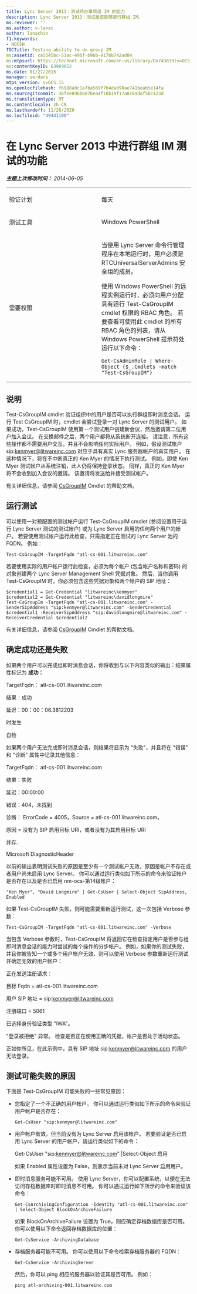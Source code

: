 ```yaml
---
title: Lync Server 2013：测试待办事项组 IM 的能力
description: Lync Server 2013：测试是否能够进行群组 IM。
ms.reviewer: ''
ms.author: v-lanac
author: lanachin
f1.keywords:
- NOCSH
TOCTitle: Testing ability to do group IM
ms:assetid: ca5545bc-51ac-490f-b96b-917bb742ad04
ms:mtpsurl: https://technet.microsoft.com/en-us/library/Dn743839(v=OCS.15)
ms:contentKeyID: 63969652
ms.date: 01/27/2015
manager: serdars
mtps_version: v=OCS.15
ms.openlocfilehash: f6988a0c1a7ba569f7b4da098ae741beab5e14fa
ms.sourcegitcommit: 36fee89bb887bea4f18b19f17a8c69daf5bc423d
ms.translationtype: MT
ms.contentlocale: zh-CN
ms.lasthandoff: 11/26/2020
ms.locfileid: "49441100"
---
```

# <a name="testing-ability-to-do-group-im-in-lync-server-2013"></a>在 Lync Server 2013 中进行群组 IM 测试的功能

<div data-xmlns="http://www.w3.org/1999/xhtml">

<div class="topic" data-xmlns="http://www.w3.org/1999/xhtml" data-msxsl="urn:schemas-microsoft-com:xslt" data-cs="https://msdn.microsoft.com/">

<div data-asp="https://msdn2.microsoft.com/asp">



</div>

<div id="mainSection">

<div id="mainBody">

<span> </span>

_**主题上次修改时间：** 2014-06-05_


<table>
<colgroup>
<col style="width: 50%" />
<col style="width: 50%" />
</colgroup>
<tbody>
<tr class="odd">
<td><p>验证计划</p></td>
<td><p>每天</p></td>
</tr>
<tr class="even">
<td><p>测试工具</p></td>
<td><p>Windows PowerShell</p></td>
</tr>
<tr class="odd">
<td><p>需要权限</p></td>
<td><p>当使用 Lync Server 命令行管理程序在本地运行时，用户必须是 RTCUniversalServerAdmins 安全组的成员。</p>
<p>使用 Windows PowerShell 的远程实例运行时，必须向用户分配具有运行 Test-CsGroupIM cmdlet 权限的 RBAC 角色。 若要查看可使用此 cmdlet 的所有 RBAC 角色的列表，请从 Windows PowerShell 提示符处运行以下命令：</p>
<pre><code>Get-CsAdminRole | Where-Object {$_.Cmdlets -match &quot;Test-CsGroupIM&quot;}</code></pre></td>
</tr>
</tbody>
</table>


<div>

## <a name="description"></a>说明

Test-CsGroupIM cmdlet 验证组织中的用户是否可以执行群组即时消息会话。 运行 Test CsGroupIM 时，cmdlet 会尝试登录一对 Lync Server 的测试用户。 如果成功，Test-CsGroupIM 使用第一个测试用户创建新会议，然后邀请第二位用户加入会议。 在交换邮件之后，两个用户都将从系统断开连接。 请注意，所有这些操作都不需要用户交互，并且不会影响任何实际用户。 例如，假设测试帐户 sip:kenmyer@litwareinc.com 对应于具有真实 Lync 服务器帐户的真实用户。 在这种情况下，将在不中断真正的 Ken Myer 的情况下执行测试。 例如，即使 Ken Myer 测试帐户从系统注销，此人仍将保持登录状态。 同样，真正的 Ken Myer 将不会收到加入会议的邀请。 该邀请将发送给并接受测试帐户。

有关详细信息，请参阅 [CsGroupIM](https://docs.microsoft.com/powershell/module/skype/Test-CsGroupIM) Cmdlet 的帮助文档。

</div>

<div>

## <a name="running-the-test"></a>运行测试

可以使用一对预配置的测试帐户运行 Test-CsGroupIM cmdlet (参阅设置用于运行 Lync Server 测试的测试帐户) 或为 Lync Server 启用的任何两个用户的帐户。 若要使用测试帐户运行此检查，只需指定正在测试的 Lync Server 池的 FQDN。 例如：

    Test-CsGroupIM -TargetFqdn "atl-cs-001.litwareinc.com"

若要使用实际的用户帐户运行此检查，必须为每个帐户 (包含帐户名称和密码) 的对象创建两个 Lync Server Management Shell 凭据对象。 然后，当你调用 Test-CsGroupIM 时，你必须包含这些凭据对象和两个帐户的 SIP 地址：

    $credential1 = Get-Credential "litwareinc\kenmyer"
    $credential2 = Get-Credential "litwareinc\davidlongmire"
    Test-CsGroupIm -TargetFqdn "atl-cs-001.litwareinc.com" -SenderSipAddress "sip:kenmyer@litwareinc.com" -SenderCredential $credential1 -ReceiverSipAddress "sip:davidlongmire@litwareinc.com" -ReceiverCredential $credential2

有关详细信息，请参阅 [CsGroupIM](https://docs.microsoft.com/powershell/module/skype/Test-CsGroupIM) Cmdlet 的帮助文档。

</div>

<div>

## <a name="determining-success-or-failure"></a>确定成功还是失败

如果两个用户可以完成组即时消息会话，你将收到与以下内容类似的输出：结果属性标记为 **成功：**

TargetFqdn： atl-cs-001.litwareinc.com

结果：成功

延迟：00：00：06.3812203

时发生

自检

如果两个用户无法完成即时消息会话，则结果将显示为 "失败"，并且将在 "错误" 和 "诊断" 属性中记录其他信息：

TargetFqdn： atl-cs-001.litwareinc.com

结果：失败

延迟：00:00:00

错误：404，未找到

诊断： ErrorCode = 4005，Source = atl-cs-001.litwareinc.com，

原因 = 没有为 SIP 启用目标 URI，或者没有为其启用目标 URI

并存.

Microsoft DiagnosticHeader

以前的输出表明测试失败的原因是至少有一个测试帐户无效，原因是帐户不存在或者用户尚未启用 Lync Server。 你可以通过运行类似如下所示的命令来验证帐户是否存在以及是否已启用 nm-ocs-第14级帐户：

    "Ken Myer", "David Longmire" | Get-CsUser | Select-Object SipAddress, Enabled

如果 Test-CsGroupIM 失败，则可能需要重新运行测试，这一次包括 Verbose 参数：

    Test-CsGroupIM -TargetFqdn "atl-cs-001.litwareinc.com" -Verbose

当包含 Verbose 参数时，Test-CsGroupIM 将返回它在检查指定用户是否参与组即时消息会话的能力时尝试的每个操作的分步帐户。 例如，如果你的测试失败，并且你被告知一个或多个用户帐户无效，则可以使用 Verbose 参数重新运行测试并确定无效的用户帐户：

正在发送注册请求：

 目标 Fqdn = atl-cs-001.litwareinc.com

 用户 SIP 地址 = sip:kenmyer@litwareinc.com

 注册端口 = 5061

已选择身份验证类型 "IWA"。

"登录被拒绝" 异常。 检查是否正在使用正确的凭据，帐户是否处于活动状态。

正如你所见，在此示例中，具有 SIP 地址 sip:kenmyer@litwareinc.com 的用户无法登录。

</div>

<div>

## <a name="reasons-why-the-test-might-have-failed"></a>测试可能失败的原因

下面是 Test-CsGroupIM 可能失败的一些常见原因：

  - 您指定了一个不正确的用户帐户。 你可以通过运行类似如下所示的命令来验证用户帐户是否存在：
    
        Get-CsUser "sip:kenmyer@litwareinc.com"

  - 用户帐户有效，但当前没有为 Lync Server 启用该帐户。 若要验证是否已启用 Lync Server 的用户帐户，请运行类似如下的命令：
    
    Get-CsUser "sip:kenmyer@litwareinc.com" |Select-Object 启用
    
    如果 Enabled 属性设置为 False，则表示当前未对 Lync Server 启用用户。

  - 即时消息服务可能不可用。 使用 Lync Server，你可以配置系统，以便在无法访问存档数据库时即时消息不可用。 你可以通过运行如下所示的命令来验证该命令：
    
        Get-CsArchivingConfiguration -Identity "atl-cs-001.litwareinc.com" | Select-Object BlockOnArchiveFailure
    
    如果 BlockOnArchiveFailure 设置为 True，则应确定存档数据库是否可用。 你可以使用以下命令返回存档数据库的位置：
    
        Get-CsService -ArchivingDatabase

  - 存档服务器可能不可用。 你可以使用以下命令检索存档服务器的 FQDN：
    
        Get-CsService -ArchivingServer
    
    然后，你可以 ping 相应的服务器以验证其是否可用。 例如：
    
        ping atl-archiving-001.litwareinc.com

</div>

</div>

<span> </span>

</div>

</div>

</div>

